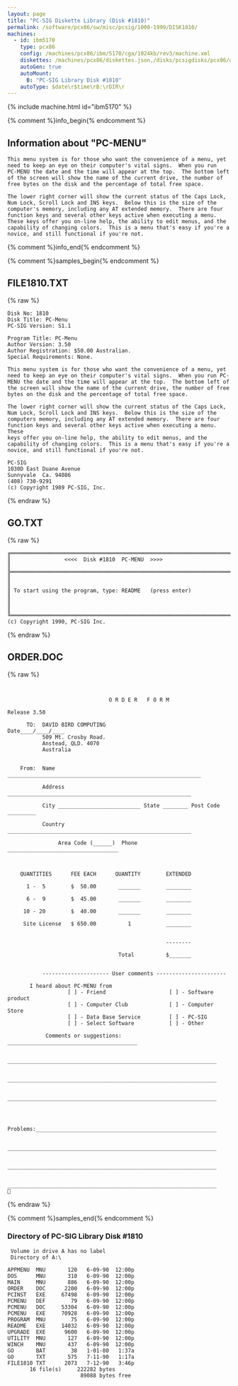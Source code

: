 ```yaml
---
layout: page
title: "PC-SIG Diskette Library (Disk #1810)"
permalink: /software/pcx86/sw/misc/pcsig/1000-1999/DISK1810/
machines:
  - id: ibm5170
    type: pcx86
    config: /machines/pcx86/ibm/5170/cga/1024kb/rev3/machine.xml
    diskettes: /machines/pcx86/diskettes.json,/disks/pcsigdisks/pcx86/diskettes.json
    autoGen: true
    autoMount:
      B: "PC-SIG Library Disk #1810"
    autoType: $date\r$time\rB:\rDIR\r
---
```


{% include machine.html id="ibm5170" %}

{% comment %}info_begin{% endcomment %}

## Information about "PC-MENU"

    This menu system is for those who want the convenience of a menu, yet
    need to keep an eye on their computer's vital signs.  When you run
    PC-MENU the date and the time will appear at the top.  The bottom left
    of the screen will show the name of the current drive, the number of
    free bytes on the disk and the percentage of total free space.
    
    The lower right corner will show the current status of the Caps Lock,
    Num Lock, Scroll Lock and INS keys.  Below this is the size of the
    computer's memory, including any AT extended memory.  There are four
    function keys and several other keys active when executing a menu.
    These keys offer you on-line help, the ability to edit menus, and the
    capability of changing colors.  This is a menu that's easy if you're a
    novice, and still functional if you're not.
{% comment %}info_end{% endcomment %}

{% comment %}samples_begin{% endcomment %}

## FILE1810.TXT

{% raw %}
```
Disk No: 1810                                                           
Disk Title: PC-Menu                                                     
PC-SIG Version: S1.1                                                    
                                                                        
Program Title: PC-Menu                                                  
Author Version: 3.50                                                    
Author Registration: $50.00 Australian.                                 
Special Requirements: None.                                             
                                                                        
This menu system is for those who want the convenience of a menu, yet   
need to keep an eye on their computer's vital signs.  When you run PC-  
MENU the date and the time will appear at the top.  The bottom left of  
the screen will show the name of the current drive, the number of free  
bytes on the disk and the percentage of total free space.               
                                                                        
The lower right corner will show the current status of the Caps Lock,   
Num Lock, Scroll Lock and INS keys.  Below this is the size of the      
computers memory, including any AT extended memory.  There are four     
function keys and several other keys active when executing a menu. These
keys offer you on-line help, the ability to edit menus, and the         
capability of changing colors.  This is a menu that's easy if you're a  
novice, and still functional if you're not.                             
                                                                        
PC-SIG                                                                  
1030D East Duane Avenue                                                 
Sunnyvale  Ca. 94086                                                    
(408) 730-9291                                                          
(c) Copyright 1989 PC-SIG, Inc.                                         
```
{% endraw %}

## GO.TXT

{% raw %}
```
╔═════════════════════════════════════════════════════════════════════════╗
║                 <<<<  Disk #1810  PC-MENU  >>>>                         ║
╠═════════════════════════════════════════════════════════════════════════╣
║                                                                         ║
║ To start using the program, type: README   (press enter)                ║
║                                                                         ║
╚═════════════════════════════════════════════════════════════════════════╝
(c) Copyright 1990, PC-SIG Inc.
```
{% endraw %}

## ORDER.DOC

{% raw %}
```


                                O R D E R   F O R M
                                                                 Release 3.50

      TO:  DAVID BIRD COMPUTING                            Date____/____/____
           509 Mt. Crosby Road.
           Anstead, QLD. 4070
           Australia


    From:  Name _____________________________________________________________

           Address __________________________________________________________

           City __________________________ State ________ Post Code _________

           Country __________________________________________________________

                Area Code (______)  Phone ___________________________________



    QUANTITIES      FEE EACH      QUANTITY        EXTENDED

      1 -  5        $  50.00       _______        ________

      6 -  9        $  45.00       _______        ________

     10 - 20        $  40.00       _______        ________

     Site License   $ 650.00          1           ________


                                                  --------

                                   Total          $_______


           --------------------- User comments ----------------------

       I heard about PC-MENU from
                   [ ] - Friend                    [ ] - Software product
                   [ ] - Computer Club             [ ] - Computer Store
                   [ ] - Data Base Service         [ ] - PC-SIG
                   [ ] - Select Software           [ ] - Other

            Comments or suggestions: _________________________________________

            __________________________________________________________________

            __________________________________________________________________

            __________________________________________________________________



            Problems:_________________________________________________________

            __________________________________________________________________

            __________________________________________________________________

            __________________________________________________________________

```
{% endraw %}

{% comment %}samples_end{% endcomment %}

### Directory of PC-SIG Library Disk #1810

     Volume in drive A has no label
     Directory of A:\

    APPMENU  MNU       120   6-09-90  12:00p
    DOS      MNU       310   6-09-90  12:00p
    MAIN     MNU       886   6-09-90  12:00p
    ORDER    DOC      2200   6-09-90  12:00p
    PCINST   EXE     67498   6-09-90  12:00p
    PCMENU   DEF        79   6-09-90  12:00p
    PCMENU   DOC     53304   6-09-90  12:00p
    PCMENU   EXE     70928   6-09-90  12:00p
    PROGRAM  MNU        75   6-09-90  12:00p
    README   EXE     14032   6-09-90  12:00p
    UPGRADE  EXE      9600   6-09-90  12:00p
    UTILITY  MNU       127   6-09-90  12:00p
    WINCH    MNU       437   6-09-90  12:00p
    GO       BAT        38   1-01-80   1:37a
    GO       TXT       575   7-11-90   1:17a
    FILE1810 TXT      2073   7-12-90   3:46p
           16 file(s)     222282 bytes
                           89088 bytes free
